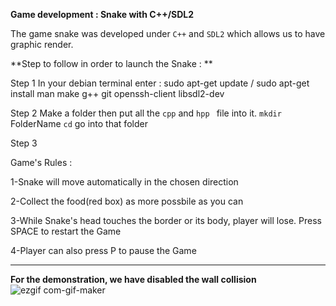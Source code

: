 **Game development : Snake with C++/SDL2**


The game snake was developed under ```C++``` and ```SDL2``` which allows us to have graphic render.

**Step to follow in order to launch the Snake : **

Step 1
In your debian terminal enter : sudo apt-get update / sudo apt-get install man make g++ git openssh-client libsdl2-dev

Step 2
Make a folder then put all the ```cpp``` and ```hpp ``` file into it.
```mkdir``` FolderName    ```cd``` go into that folder

Step 3






Game's Rules :

1-Snake will move automatically in the chosen direction 

2-Collect the food(red box) as more possbile as you can 

3-While Snake's head touches the border or its body, player will lose. Press SPACE to restart the Game

4-Player can also press P to pause the Game 

-----------------------------------------------------------------------------------------------------------------------------------------------------------------------------------

**For the demonstration, we have disabled the wall collision**
![ezgif com-gif-maker](https://user-images.githubusercontent.com/92313152/153208241-aa427cad-f1c9-4538-b493-bf48ea8c0971.gif)


